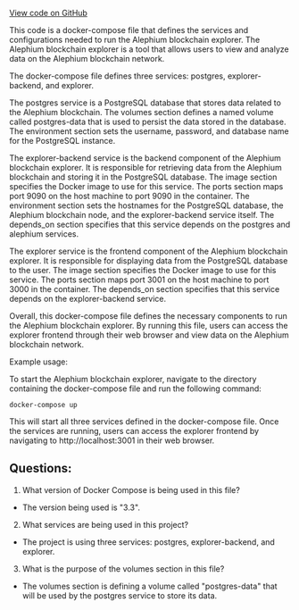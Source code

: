 [View code on GitHub](https://github.com/alephium/alephium/docker/docker-compose.explorer.yml)

This code is a docker-compose file that defines the services and configurations needed to run the Alephium blockchain explorer. The Alephium blockchain explorer is a tool that allows users to view and analyze data on the Alephium blockchain network. 

The docker-compose file defines three services: postgres, explorer-backend, and explorer. 

The postgres service is a PostgreSQL database that stores data related to the Alephium blockchain. The volumes section defines a named volume called postgres-data that is used to persist the data stored in the database. The environment section sets the username, password, and database name for the PostgreSQL instance. 

The explorer-backend service is the backend component of the Alephium blockchain explorer. It is responsible for retrieving data from the Alephium blockchain and storing it in the PostgreSQL database. The image section specifies the Docker image to use for this service. The ports section maps port 9090 on the host machine to port 9090 in the container. The environment section sets the hostnames for the PostgreSQL database, the Alephium blockchain node, and the explorer-backend service itself. The depends_on section specifies that this service depends on the postgres and alephium services. 

The explorer service is the frontend component of the Alephium blockchain explorer. It is responsible for displaying data from the PostgreSQL database to the user. The image section specifies the Docker image to use for this service. The ports section maps port 3001 on the host machine to port 3000 in the container. The depends_on section specifies that this service depends on the explorer-backend service. 

Overall, this docker-compose file defines the necessary components to run the Alephium blockchain explorer. By running this file, users can access the explorer frontend through their web browser and view data on the Alephium blockchain network. 

Example usage: 

To start the Alephium blockchain explorer, navigate to the directory containing the docker-compose file and run the following command: 

```
docker-compose up
```

This will start all three services defined in the docker-compose file. Once the services are running, users can access the explorer frontend by navigating to http://localhost:3001 in their web browser.
## Questions: 
 1. What version of Docker Compose is being used in this file?
- The version being used is "3.3".

2. What services are being used in this project?
- The project is using three services: postgres, explorer-backend, and explorer.

3. What is the purpose of the volumes section in this file?
- The volumes section is defining a volume called "postgres-data" that will be used by the postgres service to store its data.
